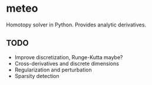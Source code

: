 meteo
=====

Homotopy solver in Python. Provides analytic derivatives.

TODO
----

+ Improve discretization, Runge-Kutta maybe?
+ Cross-derivatives and discrete dimensions
+ Regularization and perturbation
+ Sparsity detection
